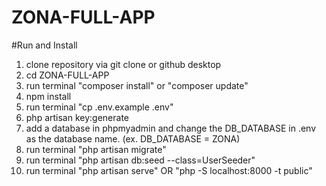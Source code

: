 # ZONA-FULL-APP
 
#Run and Install

1. clone repository via git clone or github desktop
2. cd ZONA-FULL-APP
3. run terminal "composer install" or "composer update"
4. npm install
5. run terminal "cp .env.example .env"
6. php artisan key:generate
7. add a database in phpmyadmin and change the DB_DATABASE in .env as the database name. (ex. DB_DATABASE = ZONA)
8. run terminal "php artisan migrate"
9. run terminal "php artisan db:seed --class=UserSeeder"
10. run terminal "php artisan serve" OR "php -S localhost:8000 -t public"
